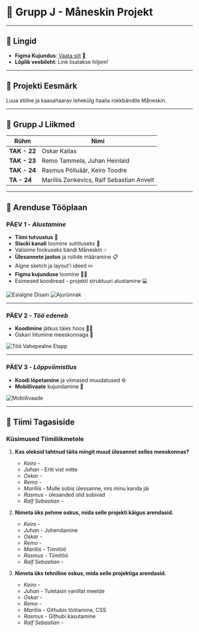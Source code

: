
# 🎸 Grupp J - Måneskin Projekt
---

## 📌 Lingid

- **Figma Kujundus**: [Vaata siit](https://www.figma.com/design/nTpcvD8kkP8YWahdq5S2g3/Maneskin-projekt?node-id=0-1&node-type=canvas&t=NFPyMzPo9kbTipr7-0) 🎨
- **Lõplik veebileht**: Link lisatakse hiljem!

---

## 🎯 Projekti Eesmärk

Luua stiilne ja kaasahaarav lehekülg Itaalia rokkbändile Måneskin.

---

## 👥 Grupp J Liikmed
| Rühm  | Nimi |
|-------|------|
| **TAK - 22** | Oskar Kallas |
| **TAK - 23** | Remo Tammela, Juhan Heinlaid |
| **TAK - 24** | Rasmus Põlluäär, Keiro Toodre |
| **TA - 24** | Mariliis Zenkevics, Ralf Sebastian Anvelt |

---

## 🚀 Arenduse Tööplaan

### PÄEV 1 - *Alustamine*
- **Tiimi tutvustus** 🤝
- **Slacki kanali** loomine suhtluseks 📱
- Valisime fookuseks bändi Måneskin 🎶
- **Ülesannete jaotus** ja rollide määramine 📋
- Algne sketch ja layout'i ideed ✏️
- **Figma kujunduse** loomine 👨‍🎨
- Esimesed koodiread - projekti struktuuri alustamine 💻

![Esialgne Disain](https://github.com/user-attachments/assets/d03e8957-0b5d-418a-9d9f-0155f48260cf)
![Ajurünnak](https://github.com/user-attachments/assets/354b7e24-6f21-435c-9ded-2edf64ec1cde)

---

### PÄEV 2 - *Töö edeneb*
- **Koodimine** jätkus täies hoos 👨‍💻
- Oskari liitumine meeskonnaga 🎉

![Töö Vahepealne Etapp](https://github.com/user-attachments/assets/6ad532ed-8647-4472-9165-b8f9fa3b70c8)

---

### PÄEV 3 - *Lõppviimistlus*
- **Koodi lõpetamine** ja viimased muudatused ⚙️
- **Mobiilivaate** kujundamine 📱

![Mobiilivaade](https://github.com/user-attachments/assets/8c2bb651-47a4-41c6-92c4-8942331dff87)

---

## 💬 Tiimi Tagasiside

### Küsimused Tiimiliikmetele

1. **Kas oleksid tahtnud täita mingit muud ülesannet selles meeskonnas?**  
   - *Keiro* -  
   - *Juhan* -  Eriti vist mitte
   - *Oskar* -  
   - *Remo* -  
   - *Mariliis* -  Mulle sobis ülessanne, mis minu kanda jäi
   - *Rasmus* -  ülesanded olid sobivad
   - *Ralf Sebastian* -  

2. **Nimeta üks pehme oskus, mida selle projekti käigus arendasid.**  
   - *Keiro* -  
   - *Juhan* -  Juhendamine
   - *Oskar* -  
   - *Remo* -  
   - *Mariliis* -  Tiimitöö
   - *Rasmus* - Tiimitöö 
   - *Ralf Sebastian* -  

3. **Nimeta üks tehniline oskus, mida selle projektiga arendasid.**  
   - *Keiro* -  
   - *Juhan* -  Tuletasin vanillat meelde
   - *Oskar* -  
   - *Remo* -  
   - *Mariliis* -  Githubis töötamine, CSS
   - *Rasmus* -  Githubi kasutamine
   - *Ralf Sebastian* -  
